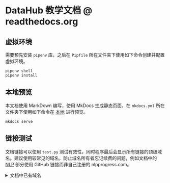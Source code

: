 # DataHub 教学文档 @ readthedocs.org
## 虚拟环境
需要预先安装 `pipenv` 库，之后在 `Pipfile` 所在文件夹下使用如下命令创建并配置虚拟环境。
```
pipenv shell
pipenv install
```


## 本地预览
本文档使用 MarkDown 编写，使用 MkDocs 生成静态页面。在 `mkdocs.yml` 所在文件夹下使用如下命令在 [本地](http://127.0.0.1:8000) 进行预览。
```
mkdocs serve
```


## 链接测试
文档链接可以使用 `test.py` 测试有效性，同时程序最后会显示所有链接的顶级域名。建议使用较常见的域名，防止域名所有者忘记续费的问题，例如文档中的 [NLP](docs/field/nlp.md) 部分使用 GitHub 链接而非自己注册的 nlpprogress.com。
<details>
<summary>文档中已有域名</summary>
<li>github.com</li>
<li>gitlab.com</li>
<li>python.org</li>
<li>readthedocs.io</li>
<li>liaoxuefeng.com</li>
<li>vbird.org</li>
<li>pypi.org</li>
<li>realpython.com</li>
<li>mathworks.com</li>
</details>
